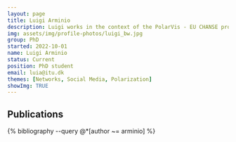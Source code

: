 ```yaml
---
layout: page
title: Luigi Arminio
description: Luigi works in the context of the PolarVis - EU CHANSE project where he studies the online propagation of climate visual narratives. 
img: assets/img/profile-photos/luigi_bw.jpg
group: PhD
started: 2022-10-01
name: Luigi Arminio
status: Current
position: PhD student
email: luia@itu.dk
themes: [Networks, Social Media, Polarization]
showImg: TRUE
---
```


Publications
----------
<div class="publications">
  {% bibliography --query @*[author ~= arminio] %}
</div>
